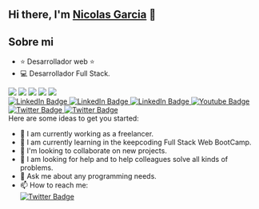 ## Hi there, I'm <a href="https://github.com/isaias09">Nicolas Garcia</a> 👋 


## Sobre mi

- ⭐ Desarrollador web ⭐
- 💻 Desarrollador Full Stack.

<div id="badges">
  <img src="https://img.shields.io/badge/HTML5-E34F26?style=for-the-badge&logo=html5&logoColor=white">
  <img src="https://img.shields.io/badge/CSS3-1572B6?style=for-the-badge&logo=css3&logoColor=white">
  <img src="https://img.shields.io/badge/JavaScript-F7DF1E?style=for-the-badge&logo=javascript&logoColor=black">
  <img src="https://img.shields.io/badge/PHP-777BB4?style=for-the-badge&logo=php&logoColor=white">
  <img src="https://img.shields.io/badge/MySQL-4479A1?style=for-the-badge&logo=mysql&logoColor=white">
</div>

<div id="badges">
  <a href="#">
    <img src="https://img.shields.io/badge/LinkedIn-blue?style=for-the-badge&logo=linkedin&logoColor=white" alt="LinkedIn Badge"/>
  </a>
  <a href="#">
    <img src="https://img.shields.io/badge/github-black?style=for-the-badge&logo=github&logoColor=white" alt="LinkedIn Badge"/>
  </a>
  <a href="#">
    <img src="https://img.shields.io/badge/Discord-purple?style=for-the-badge&logo=Discord&logoColor=white" alt="LinkedIn Badge"/>
  </a>
  <a href="#">
    <img src="https://img.shields.io/badge/instagram-pink?style=for-the-badge&logo=instagram&logoColor=white" alt="Youtube Badge"/>
  </a>
  <a href="#">
    <img src="https://img.shields.io/badge/X-black?style=for-the-badge&logo=X&logoColor=white" alt="Twitter Badge"/>
  </a>
  <a href="#">
    <img src="https://img.shields.io/badge/Facebook-blue?style=for-the-badge&logo=Facebook&logoColor=white" alt="Twitter Badge"/>
  </a>
</div>
Here are some ideas to get you started:

- 🔭 I am currently working as a freelancer.
- 🌱 I am currently learning in the keepcoding Full Stack Web BootCamp.
- 👯 I'm looking to collaborate on new projects.
- 🤔 I am looking for help and to help colleagues solve all kinds of problems.
- 💬 Ask me about any programming needs.
- 📫 How to reach me: <br>
   <a href="#">
    <img src="https://img.shields.io/badge/URL-blue?style=for-the-badge&logo=Word&logoColor=white" alt="Twitter Badge"/>
  </a>


